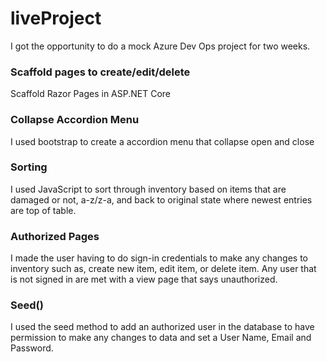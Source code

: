 # liveProject
I got the opportunity to do a mock Azure Dev Ops project for two weeks.

<h3>Scaffold pages to create/edit/delete</h3>
Scaffold Razor Pages in ASP.NET Core 

<h3>Collapse Accordion Menu</h3>
I used bootstrap to create a accordion menu that collapse open and close

<h3>Sorting</h3>
I used JavaScript to sort through inventory based on items that are damaged or not, a-z/z-a, and back to original state where newest entries are top of table.

<h3>Authorized Pages</h3>
I made the user having to do sign-in credentials to make any changes to inventory such as, create new item, edit item, or delete item. Any user that is not signed in are met with a view page that says unauthorized.

<h3>Seed()</h3>
I used the seed method to add an authorized user in the database to have permission to make any changes to data and set a User Name, Email and Password.



